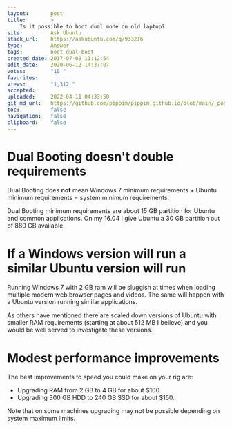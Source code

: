 ```yaml
---
layout:       post
title:        >
    Is it possible to boot dual mode on old laptop?
site:         Ask Ubuntu
stack_url:    https://askubuntu.com/q/933216
type:         Answer
tags:         boot dual-boot
created_date: 2017-07-08 11:12:54
edit_date:    2020-06-12 14:37:07
votes:        "10 "
favorites:    
views:        "1,312 "
accepted:     
uploaded:     2022-04-11 04:33:50
git_md_url:   https://github.com/pippim/pippim.github.io/blob/main/_posts/2017/2017-07-08-Is-it-possible-to-boot-dual-mode-on-old-laptop_.md
toc:          false
navigation:   false
clipboard:    false
---
```


# Dual Booting doesn't double requirements

Dual Booting does **not** mean Windows 7 minimum requirements + Ubuntu minimum requirements = system minimum requirements.

Dual Booting minimum requirements are about 15 GB partition for Ubuntu and common applications. On my 16.04 I give Ubuntu a 30 GB partition out of 880 GB available.

# If a Windows version will run a similar Ubuntu version will run

Running Windows 7 with 2 GB ram will be sluggish at times when loading multiple modern web browser pages and videos. The same will happen with a Ubuntu version running similar applications.

As others have mentioned there are scaled down versions of Ubuntu with smaller RAM requirements (starting at about 512 MB I believe) and you would be well served to investigate these versions.

# Modest performance improvements

The best improvements to speed you could make on your rig are:

- Upgrading RAM from 2 GB to 4 GB for about $100.
- Upgrading 300 GB HDD to 240 GB SSD for about $150.

Note that on some machines upgrading may not be possible depending on system maximum limits.
